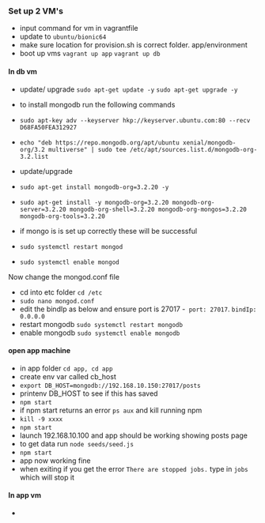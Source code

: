 ### Set up 2 VM's
- input command for vm in vagrantfile
- update to `ubuntu/bionic64`
- make sure location for provision.sh is correct folder. app/environment
- boot up vms `vagrant up app` `vagrant up db`

#### In db vm
- update/ upgrade `sudo apt-get update -y` `sudo apt-get upgrade -y` 
- to install mongodb run the following commands
- `sudo apt-key adv --keyserver hkp://keyserver.ubuntu.com:80 --recv D68FA50FEA312927`
- `echo "deb https://repo.mongodb.org/apt/ubuntu xenial/mongodb-org/3.2 multiverse" | sudo tee /etc/apt/sources.list.d/mongodb-org-3.2.list`
- update/upgrade
- `sudo apt-get install mongodb-org=3.2.20 -y`
- `sudo apt-get install -y mongodb-org=3.2.20 mongodb-org-server=3.2.20 mongodb-org-shell=3.2.20 mongodb-org-mongos=3.2.20 mongodb-org-tools=3.2.20`

- if mongo is is set up correctly these will be successful
- `sudo systemctl restart mongod`
- `sudo systemctl enable mongod`

Now change the mongod.conf file
- cd into etc folder `cd /etc`
- `sudo nano mongod.conf`
- edit the bindIp as below and ensure port is 27017
-` port: 27017`. `bindIp: 0.0.0.0`
- restart mongodb `sudo systemctl restart mongodb`
- enable mongodb `sudo systemctl enable mongodb`

#### open app machine
- in app folder `cd app, cd app`
- create env var called cb_host
- `export DB_HOST=mongodb://192.168.10.150:27017/posts`
- printenv DB_HOST to see if this has saved
- `npm start`
- if npm start returns an error `ps aux` and kill running npm
- `kill -9 xxxx`
- `npm start`
- launch 192.168.10.100 and app should be working showing posts page
- to get data run `node seeds/seed.js`
- `npm start`
- app now working fine
- when exiting if you get the error `There are stopped jobs.` type in `jobs` which will stop it



#### In app vm
- 